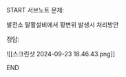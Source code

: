 START
서브노트
문제:

발전소 탈활설비에서 횡변위 발생시 처리방안 

정답:

![[스크린샷 2024-09-23 18.46.43.png]]
<!--ID: 1727688301339-->
END
